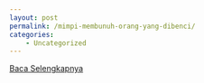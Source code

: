 ```yaml
---
layout: post
permalink: /mimpi-membunuh-orang-yang-dibenci/
categories:
    - Uncategorized
---
```


[Baca Selengkapnya](/06)